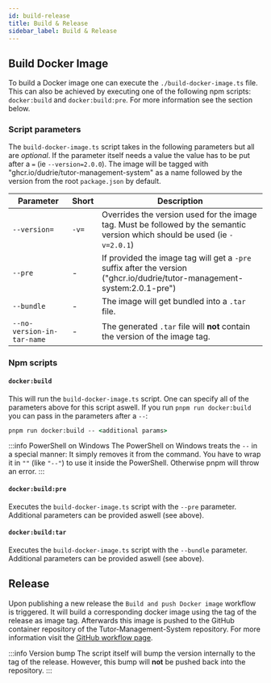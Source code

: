 ```yaml
---
id: build-release
title: Build & Release
sidebar_label: Build & Release
---
```


## Build Docker Image

To build a Docker image one can execute the `./build-docker-image.ts` file. This can also be achieved by executing one of the following npm scripts: `docker:build` and `docker:build:pre`. For more information see the section below.

### Script parameters

The `build-docker-image.ts` script takes in the following parameters but all are _optional_. If the parameter itself needs a value the value has to be put after a `=` (ie `--version=2.0.0`). The image will be tagged with "ghcr.io/dudrie/tutor-management-system" as a name followed by the version from the root `package.json` by default.

| Parameter                  | Short | Description                                                                                                                 |
| -------------------------- | ----- | --------------------------------------------------------------------------------------------------------------------------- |
| `--version=`               | `-v=` | Overrides the version used for the image tag. Must be followed by the semantic version which should be used (ie `-v=2.0.1`) |
| `--pre`                    | -     | If provided the image tag will get a `-pre` suffix after the version ("ghcr.io/dudrie/tutor-management-system:2.0.1-pre")   |
| `--bundle`                 | -     | The image will get bundled into a `.tar` file.                                                                              |
| `--no-version-in-tar-name` | -     | The generated `.tar` file will **not** contain the version of the image tag.                                                |

### Npm scripts

#### `docker:build`

This will run the `build-docker-image.ts` script.
One can specify all of the parameters above for this script aswell.
If you run `pnpm run docker:build` you can pass in the parameters after a `--`:

```cmd
pnpm run docker:build -- <additional params>
```

:::info PowerShell on Windows
The PowerShell on Windows treats the `--` in a special manner: It simply removes it from the command.
You have to wrap it in `""` (like `"--"`) to use it inside the PowerShell.
Otherwise pnpm will throw an error.
:::

#### `docker:build:pre`

Executes the `build-docker-image.ts` script with the `--pre` parameter.
Additional parameters can be provided aswell (see above).

#### `docker:build:tar`

Executes the `build-docker-image.ts` script with the `--bundle` parameter.
Additional parameters can be provided aswell (see above).

## Release

Upon publishing a new release the `Build and push Docker image` workflow is triggered.
It will build a corresponding docker image using the tag of the release as image tag.
Afterwards this image is pushed to the GitHub container repository of the Tutor-Management-System repository.
For more information visit the [GitHub workflow page](./workflow).

:::info Version bump
The script itself will bump the version internally to the tag of the release.
However, this bump will **not** be pushed back into the repository.
:::
